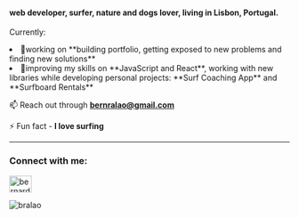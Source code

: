  <h4>web developer, surfer, nature and dogs lover, living in Lisbon, Portugal.</h4>

 Currently:
<li>🔭working on **building portfolio, getting exposed to new problems and finding new solutions**</li>
<li>🌱improving my skills on **JavaScript and React**, working with new libraries while developing personal projects: **Surf Coaching App** and **Surfboard Rentals**</li>

📫 Reach out through **bernralao@gmail.com**

⚡ Fun fact - **I love surfing**

<hr>

<h3 align="left">Connect with me:</h3>
<p align="left">
<a href="https://linkedin.com/in/bernardoralao" target="blank"><img align="center" src="https://raw.githubusercontent.com/rahuldkjain/github-profile-readme-generator/master/src/images/icons/Social/linked-in-alt.svg" alt="bernardoralao" height="30" width="40" /></a>
</p>


<p><img align="center" src="https://github-readme-stats.vercel.app/api/top-langs?username=bralao&show_icons=true&locale=en&layout=compact" alt="bralao" /></p>
